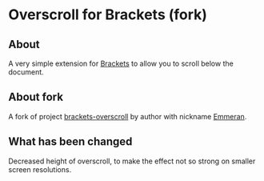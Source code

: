 # Overscroll for Brackets (fork)

## About
A very simple extension for [Brackets](https://github.com/adobe/brackets/) to allow you to scroll below the document.

## About fork
A fork of project [brackets-overscroll](github.com/Emmeran/brackets-overscroll) by author  with nickname [Emmeran](https://github.com/Emmeran).

## What has been changed
Decreased height of overscroll, to make the effect not so strong on smaller screen resolutions.

